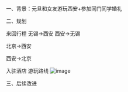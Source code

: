 
一、背景：元旦和女友游玩西安+参加同门同学婚礼

二、规划

来回行程 无锡->西安
西安->无锡

北京->西安

西安->北京

入驻酒店
游玩路线
![image](https://github.com/wangtao-hfut/travelling_guideline/assets/151804453/8bc0496c-cf46-4ca2-9671-2263fcc66ffd)

三、后续改进
